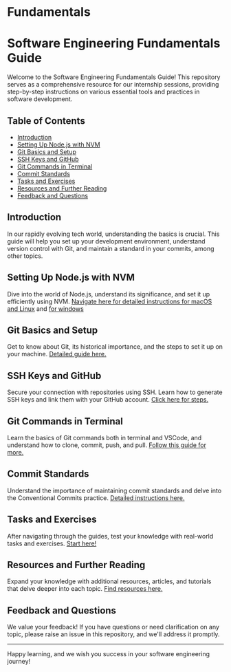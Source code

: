 # Fundamentals
# Software Engineering Fundamentals Guide

Welcome to the Software Engineering Fundamentals Guide! This repository serves as a comprehensive resource for our internship sessions, providing step-by-step instructions on various essential tools and practices in software development.

## Table of Contents
- [Introduction](#introduction)
- [Setting Up Node.js with NVM](#setting-up-nodejs-with-nvm)
- [Git Basics and Setup](#git-basics-and-setup)
- [SSH Keys and GitHub](#ssh-keys-and-github)
- [Git Commands in Terminal](#git-commands-in-terminal)
- [Commit Standards](#commit-standards)
- [Tasks and Exercises](#tasks-and-exercises)
- [Resources and Further Reading](#resources-and-further-reading)
- [Feedback and Questions](#feedback-and-questions)

## Introduction
In our rapidly evolving tech world, understanding the basics is crucial. This guide will help you set up your development environment, understand version control with Git, and maintain a standard in your commits, among other topics.

## Setting Up Node.js with NVM
Dive into the world of Node.js, understand its significance, and set it up efficiently using NVM. [Navigate here for detailed instructions for macOS and Linux](./setting-node-with-nvm/macOS-and-Linux.md) and [for windows](./setting-node-with-nvm/windows.md)

## Git Basics and Setup
Get to know about Git, its historical importance, and the steps to set it up on your machine. [Detailed guide here.](./git-basics/git-basics.md)

## SSH Keys and GitHub
Secure your connection with repositories using SSH. Learn how to generate SSH keys and link them with your GitHub account. [Click here for steps.](./ssh-github/ssh-github.md)

## Git Commands in Terminal
Learn the basics of Git commands both in terminal and VSCode, and understand how to clone, commit, push, and pull. [Follow this guide for more.](./git-commands-terminal/git-commands-terminal.md)

## Commit Standards
Understand the importance of maintaining commit standards and delve into the Conventional Commits practice. [Detailed instructions here.](./commit-standards/commit-standards.md)

## Tasks and Exercises
After navigating through the guides, test your knowledge with real-world tasks and exercises. [Start here!](./exercises)

## Resources and Further Reading
Expand your knowledge with additional resources, articles, and tutorials that delve deeper into each topic. [Find resources here.](./helpful-resources-plugins/resources.md)

## Feedback and Questions
We value your feedback! If you have questions or need clarification on any topic, please raise an issue in this repository, and we'll address it promptly.

---

Happy learning, and we wish you success in your software engineering journey!
